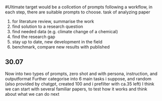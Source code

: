 #Ultimate target would be a collcetion of prompts following a workflow, in each step, there are suitable prompts to choose.
task of analyzing paper 
1. for literature review, summarise the work
2. find solution to a research question
3. find needed data (e.g. climate change of a chemical)
4. find the research gap 
5. stay up to date, new development in the field
6. benchmark, compare new results with published

## 30.07
Now into two types of  prompts, zero shot and with persona, instruction, and outputformat
Further categorise into 6 main tasks i suppose, and random (also provided by chatgpt, created 100 and i prefilter with ca.35 left)
I think we can start with several familiar papers, to test how it works and think about what we can do next 
